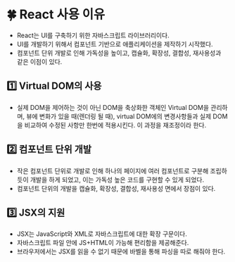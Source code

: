 # 🍀 React 사용 이유

- React는 UI를 구축하기 위한 자바스크립트 라이브러리이다.
- UI를 개발하기 위해서 컴포넌트 기반으로 애플리케이션을 제작하기 시작했다.
- 컴포넌트 단위 개발로 인해 가독성을 높이고, 캡슐화, 확장성, 결합성, 재사용성과 같은 이점이 있다.

## 1️⃣ Virtual DOM의 사용

- 실제 DOM을 제어하는 것이 아닌 DOM을 축상화한 객체인 Virtual DOM을 관리하며, 뷰에 변화가 있을 때(렌더링 될 때), virtual DOM에의 변경사항들과 실제 DOM을 비교하여 수정된 사항만 한번에 적용시킨다. 이 과정을 재조정이라 한다.

## 2️⃣ 컴포넌트 단위 개발

- 작은 컴포넌트 단위로 개발로 인해 하나의 페이지에 여러 컴포넌트로 구분해 조립하듯이 개발을 하게 되었고, 이는 가독성 높은 코드를 구현할 수 있게 되었다.
- 컴포넌트 단위의 개발을 캡슐화, 확장성, 결합성, 재사용성 면에서 장점이 있다.

## 3️⃣ JSX의 지원

- JSX는 JavaScript와 XML로 자바스크립트에 대한 확장 구문이다.
- 자바스크립트 파일 안에 JS+HTML이 가능해 편리함을 제공해준다.
- 브라우저에서는 JSX를 읽을 수 없기 때문에 바벨을 통해 파싱을 따로 해줘야 한다.
